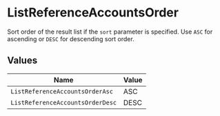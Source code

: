 # ListReferenceAccountsOrder

Sort order of the result list if the `sort` parameter is specified. Use `ASC` for ascending or `DESC` for descending sort order.


## Values

| Name                             | Value                            |
| -------------------------------- | -------------------------------- |
| `ListReferenceAccountsOrderAsc`  | ASC                              |
| `ListReferenceAccountsOrderDesc` | DESC                             |